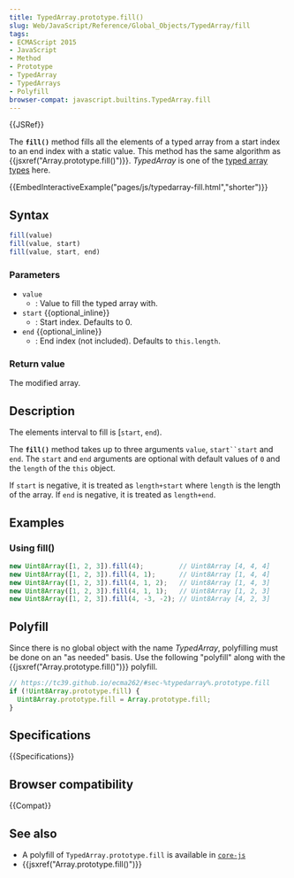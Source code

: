 ```yaml
---
title: TypedArray.prototype.fill()
slug: Web/JavaScript/Reference/Global_Objects/TypedArray/fill
tags:
- ECMAScript 2015
- JavaScript
- Method
- Prototype
- TypedArray
- TypedArrays
- Polyfill
browser-compat: javascript.builtins.TypedArray.fill
---
```

{{JSRef}}

The **`fill()`** method fills all the elements of a typed array from a start
index to an end index with a static value. This method has the same algorithm as
{{jsxref("Array.prototype.fill()")}}. *TypedArray* is one of the
[typed array types](/en-US/docs/Web/JavaScript/Reference/Global_Objects/TypedArray#TypedArray_objects)
here.

{{EmbedInteractiveExample("pages/js/typedarray-fill.html","shorter")}}

## Syntax

```js
fill(value)
fill(value, start)
fill(value, start, end)
```

### Parameters

*   `value`
    *   : Value to fill the typed array with.
*   `start` {{optional_inline}}
    *   : Start index. Defaults to 0.
*   `end` {{optional_inline}}
    *   : End index (not included). Defaults to `this.length`.

### Return value

The modified array.

## Description

The elements interval to fill is \[`start`, `end`).

The **`fill()`** method takes up to three arguments `value`, `start``start`
and `end`. The `start` and `end` arguments are optional with default values of
`0` and the `length` of the `this` object.

If `start` is negative, it is treated as `length+start` where `length` is the
length of the array. If `end` is negative, it is treated as `length+end`.

## Examples

### Using fill()

```js
new Uint8Array([1, 2, 3]).fill(4);         // Uint8Array [4, 4, 4]
new Uint8Array([1, 2, 3]).fill(4, 1);      // Uint8Array [1, 4, 4]
new Uint8Array([1, 2, 3]).fill(4, 1, 2);   // Uint8Array [1, 4, 3]
new Uint8Array([1, 2, 3]).fill(4, 1, 1);   // Uint8Array [1, 2, 3]
new Uint8Array([1, 2, 3]).fill(4, -3, -2); // Uint8Array [4, 2, 3]
```

## Polyfill

Since there is no global object with the name *TypedArray*, polyfilling must be
done on an "as needed" basis. Use the following "polyfill" along with the
{{jsxref("Array.prototype.fill()")}} polyfill.

```js
// https://tc39.github.io/ecma262/#sec-%typedarray%.prototype.fill
if (!Uint8Array.prototype.fill) {
  Uint8Array.prototype.fill = Array.prototype.fill;
}
```

## Specifications

{{Specifications}}

## Browser compatibility

{{Compat}}

## See also

*   A polyfill of `TypedArray.prototype.fill` is available in
    [`core-js`](https://github.com/zloirock/core-js#ecmascript-typed-arrays)
*   {{jsxref("Array.prototype.fill()")}}
